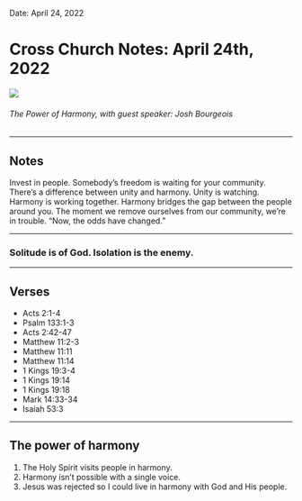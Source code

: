 
Date: April 24, 2022

# Cross Church Notes: April 24th, 2022

![](https://i.imgur.com/te9n3DW.jpg)

###### The Power of Harmony, with guest speaker: Josh Bourgeois

---- 

## Notes

Invest in people. Somebody’s freedom is waiting for your community. There’s a difference between unity and harmony. Unity is watching. Harmony is working together. Harmony bridges the gap between the people around you. The moment we remove ourselves from our community, we’re in trouble. “Now, the odds have changed.”

---- 

### Solitude is of God. Isolation is the enemy.

---- 

## Verses

- Acts 2:1-4
- Psalm 133:1-3
- Acts 2:42-47
- Matthew 11:2-3
- Matthew 11:11
- Matthew 11:14
- 1 Kings 19:3-4
- 1 Kings 19:14
- 1 Kings 19:18
- Mark 14:33-34
- Isaiah 53:3 

---- 

## The power of harmony 

1. The Holy Spirit visits people in harmony. 
2. Harmony isn’t possible with a single voice.
3. Jesus was rejected so I could live in harmony with God and His people. 